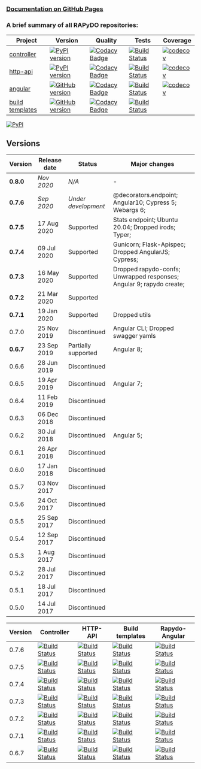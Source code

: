 ### [Documentation on GitHub Pages](https://rapydo.github.io/docs)

### A brief summary of all RAPyDO repositories:

| Project | Version | Quality | Tests | Coverage |
| --- | --- | --- | --- | --- |
| [controller](https://github.com/rapydo/do) | [![PyPI version](https://badge.fury.io/py/rapydo-controller.svg)](https://badge.fury.io/py/rapydo-controller) | [![Codacy Badge](https://app.codacy.com/project/badge/Grade/0668957ee3a04608887b2e9a7fdea198)](https://www.codacy.com/gh/rapydo/do?utm_source=github.com&amp;utm_medium=referral&amp;utm_content=rapydo/do&amp;utm_campaign=Badge_Grade) | [![Build Status](https://travis-ci.com/rapydo/do.svg?branch=0.7.6)](https://travis-ci.com/rapydo/do) | [![codecov](https://codecov.io/gh/rapydo/do/branch/0.7.6/graph/badge.svg)](https://codecov.io/gh/rapydo/do) |
| [http-api](https://github.com/rapydo/http-api) | [![PyPI version](https://badge.fury.io/py/rapydo-http.svg)](https://badge.fury.io/py/rapydo-http) | [![Codacy Badge](https://app.codacy.com/project/badge/Grade/7fb33f343d824eaeb323672545ad9cca)](https://www.codacy.com/gh/rapydo/http-api?utm_source=github.com&amp;utm_medium=referral&amp;utm_content=rapydo/http-api&amp;utm_campaign=Badge_Grade) | [![Build Status](https://travis-ci.com/rapydo/http-api.svg?branch=0.7.6)](https://travis-ci.com/rapydo/http-api) | [![codecov](https://codecov.io/gh/rapydo/http-api/branch/0.7.6/graph/badge.svg)](https://codecov.io/gh/rapydo/http-api) |
| [angular](https://github.com/rapydo/rapydo-angular) | [![GitHub version](https://img.shields.io/github/tag/rapydo/rapydo-angular.svg)](https://github.com/rapydo/rapydo-angular/releases) | [![Codacy Badge](https://app.codacy.com/project/badge/Grade/1e839e6b61d4465088989d068c0fcafe)](https://www.codacy.com/gh/rapydo/rapydo-angular?utm_source=github.com&amp;utm_medium=referral&amp;utm_content=rapydo/rapydo-angular&amp;utm_campaign=Badge_Grade) | [![Build Status](https://travis-ci.com/rapydo/rapydo-angular.svg?branch=0.7.6)](https://travis-ci.com/rapydo/rapydo-angular) | [![codecov](https://codecov.io/gh/rapydo/rapydo-angular/branch/0.7.6/graph/badge.svg)](https://codecov.io/gh/rapydo/rapydo-angular) |
| [build templates](https://github.com/rapydo/build-templates) | [![GitHub version](https://img.shields.io/github/tag/rapydo/build-templates.svg)](https://github.com/rapydo/build-templates/releases) | [![Codacy Badge](https://app.codacy.com/project/badge/Grade/985f3eb2469f4e3dbb84edf64d354c47)](https://www.codacy.com/gh/rapydo/build-templates?utm_source=github.com&amp;utm_medium=referral&amp;utm_content=rapydo/build-templates&amp;utm_campaign=Badge_Grade) | [![Build Status](https://travis-ci.com/rapydo/build-templates.svg?branch=0.7.6)](https://travis-ci.com/rapydo/build-templates) |  |


[![PyPI](https://img.shields.io/pypi/l/rapydo-controller.svg)](https://github.com/rapydo/core/blob/master/LICENSE)


## Versions

| Version | Release date | Status | Major changes |
| --- | --- | --- | --- |
| **0.8.0** | *Nov 2020* | *N/A* | - |
| **0.7.6** | *Sep 2020* | *Under development* | @decorators.endpoint; Angular10; Cypress 5; Webargs 6; |
| **0.7.5** | 17 Aug 2020 | Supported | Stats endpoint; Ubuntu 20.04; Dropped irods; Typer; |
| **0.7.4** | 09 Jul 2020 | Supported | Gunicorn; Flask-Apispec; Dropped AngularJS; Cypress; |
| **0.7.3** | 16 May 2020 | Supported | Dropped rapydo-confs; Unwrapped responses; Angular 9; rapydo create; |
| **0.7.2** | 21 Mar 2020 | Supported | |
| **0.7.1** | 19 Jan 2020 | Supported | Dropped utils|
| 0.7.0 | 25 Nov 2019 | Discontinued | Angular CLI; Dropped swagger yamls |
| **0.6.7** | 23 Sep 2019 | Partially supported | Angular 8; |
| 0.6.6 | 28 Jun 2019 | Discontinued | |
| 0.6.5 | 19 Apr 2019 | Discontinued | Angular 7; |
| 0.6.4 | 11 Feb 2019 | Discontinued | |
| 0.6.3 | 06 Dec 2018 | Discontinued | |
| 0.6.2 | 30 Jul 2018 | Discontinued | Angular 5; |
| 0.6.1 | 26 Apr 2018 | Discontinued | |
| 0.6.0 | 17 Jan 2018 | Discontinued | |
| 0.5.7 | 03 Nov 2017 | Discontinued | |
| 0.5.6 | 24 Oct 2017 | Discontinued | |
| 0.5.5 | 25 Sep 2017 | Discontinued | |
| 0.5.4 | 12 Sep 2017 | Discontinued | |
| 0.5.3 | 1 Aug 2017 | Discontinued | |
| 0.5.2 | 28 Jul 2017 | Discontinued | |
| 0.5.1 | 18 Jul 2017 | Discontinued | |
| 0.5.0 | 14 Jul 2017 | Discontinued | |

| Version | Controller | HTTP-API | Build templates | Rapydo-Angular |
| --- | --- | --- | --- | --- |
| 0.7.6 | [![Build Status](https://travis-ci.com/rapydo/do.svg?branch=0.7.6)](https://travis-ci.com/rapydo/do/branches) | [![Build Status](https://travis-ci.com/rapydo/http-api.svg?branch=0.7.6)](https://travis-ci.com/rapydo/http-api/branches) | [![Build Status](https://travis-ci.com/rapydo/build-templates.svg?branch=0.7.6)](https://travis-ci.com/rapydo/build-templates/branches) | [![Build Status](https://travis-ci.com/rapydo/rapydo-angular.svg?branch=0.7.6)](https://travis-ci.com/rapydo/rapydo-angular/branches) |
| 0.7.5 | [![Build Status](https://travis-ci.com/rapydo/do.svg?branch=0.7.5)](https://travis-ci.com/rapydo/do/branches) | [![Build Status](https://travis-ci.com/rapydo/http-api.svg?branch=0.7.5)](https://travis-ci.com/rapydo/http-api/branches) | [![Build Status](https://travis-ci.com/rapydo/build-templates.svg?branch=0.7.5)](https://travis-ci.com/rapydo/build-templates/branches) | [![Build Status](https://travis-ci.com/rapydo/rapydo-angular.svg?branch=0.7.5)](https://travis-ci.com/rapydo/rapydo-angular/branches) |
| 0.7.4 | [![Build Status](https://travis-ci.com/rapydo/do.svg?branch=0.7.4)](https://travis-ci.com/rapydo/do/branches) | [![Build Status](https://travis-ci.com/rapydo/http-api.svg?branch=0.7.4)](https://travis-ci.com/rapydo/http-api/branches) | [![Build Status](https://travis-ci.com/rapydo/build-templates.svg?branch=0.7.4)](https://travis-ci.com/rapydo/build-templates/branches) | [![Build Status](https://travis-ci.com/rapydo/rapydo-angular.svg?branch=0.7.4)](https://travis-ci.com/rapydo/rapydo-angular/branches) |
| 0.7.3 | [![Build Status](https://travis-ci.com/rapydo/do.svg?branch=0.7.3)](https://travis-ci.com/rapydo/do/branches) | [![Build Status](https://travis-ci.com/rapydo/http-api.svg?branch=0.7.3)](https://travis-ci.com/rapydo/http-api/branches) | [![Build Status](https://travis-ci.com/rapydo/build-templates.svg?branch=0.7.3)](https://travis-ci.com/rapydo/build-templates/branches) | [![Build Status](https://travis-ci.com/rapydo/rapydo-angular.svg?branch=0.7.3)](https://travis-ci.com/rapydo/rapydo-angular/branches) |
| 0.7.2 | [![Build Status](https://travis-ci.com/rapydo/do.svg?branch=0.7.2)](https://travis-ci.com/rapydo/do/branches) | [![Build Status](https://travis-ci.com/rapydo/http-api.svg?branch=0.7.2)](https://travis-ci.com/rapydo/http-api/branches) | [![Build Status](https://travis-ci.com/rapydo/build-templates.svg?branch=0.7.2)](https://travis-ci.com/rapydo/build-templates/branches) | [![Build Status](https://travis-ci.com/rapydo/rapydo-angular.svg?branch=0.7.2)](https://travis-ci.com/rapydo/rapydo-angular/branches) |
| 0.7.1 | [![Build Status](https://travis-ci.com/rapydo/do.svg?branch=0.7.1)](https://travis-ci.com/rapydo/do/branches) | [![Build Status](https://travis-ci.com/rapydo/http-api.svg?branch=0.7.1)](https://travis-ci.com/rapydo/http-api/branches) | [![Build Status](https://travis-ci.com/rapydo/build-templates.svg?branch=0.7.1)](https://travis-ci.com/rapydo/build-templates/branches) | [![Build Status](https://travis-ci.com/rapydo/rapydo-angular.svg?branch=0.7.1)](https://travis-ci.com/rapydo/rapydo-angular/branches) |
| 0.6.7 | [![Build Status](https://travis-ci.com/rapydo/do.svg?branch=0.6.7)](https://travis-ci.com/rapydo/do/branches) | [![Build Status](https://travis-ci.com/rapydo/http-api.svg?branch=0.6.7)](https://travis-ci.com/rapydo/http-api/branches) | [![Build Status](https://travis-ci.com/rapydo/build-templates.svg?branch=0.6.7)](https://travis-ci.com/rapydo/build-templates/branches) | [![Build Status](https://travis-ci.com/rapydo/rapydo-angular.svg?branch=0.6.7)](https://travis-ci.com/rapydo/rapydo-angular/branches) |
